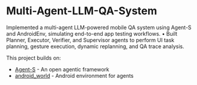 # Multi-Agent-LLM-QA-System
Implemented a multi-agent LLM-powered mobile QA system using Agent-S and AndroidEnv, simulating end-to-end app testing workflows. • Built Planner, Executor, Verifier, and Supervisor agents to perform UI task planning, gesture execution, dynamic replanning, and QA trace analysis.

This project builds on:
- [Agent-S](https://github.com/your-username/Agent-S) - An open agentic framework
- [android_world](https://github.com/your-username/android_world) - Android environment for agents
